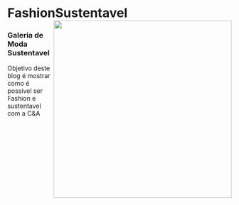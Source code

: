 # FashionSustentavel <img src="https://fashiondevs.corporate.gama.academy/wp-content/uploads/sites/6/2021/08/fashion-devs_logos2-01-1024x241.png" align="right" width="400"> 

### Galeria de Moda Sustentavel 
  Objetivo deste blog é mostrar como é possivel ser Fashion e sustentavel com a C&A 
